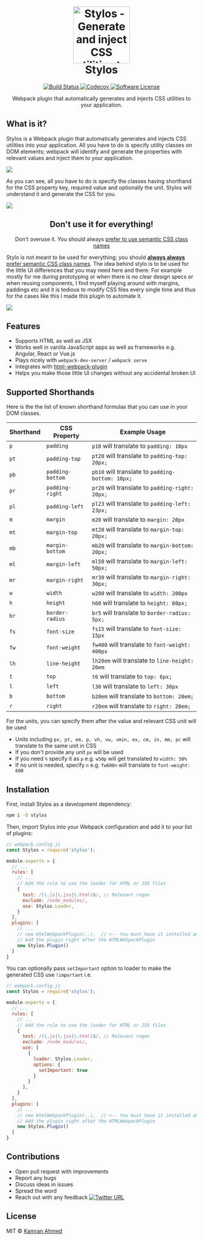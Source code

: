 <h1 align="center">
	<img height="150" src="https://raw.github.com/kamranahmedse/stylos/master/logo.svg?sanitize=true" alt="Stylos - Generate and inject CSS utilities to your application" />
	<br> Stylos
</h1>
<p align="center">
	<a href="https://travis-ci.org/kamranahmedse/stylos">
		<img src="https://img.shields.io/travis/kamranahmedse/stylos/master.svg?style=flat-square" alt="Build Status">
	</a>
	<a href="https://github.com/kamranahmedse/stylos">
		<img src="https://img.shields.io/codecov/c/github/kamranahmedse/stylos.svg?style=flat-square" alt="Codecov">
	</a>
	<a href="#">
		<img src="https://img.shields.io/badge/license-MIT-brightgreen.svg?style=flat-square" alt="Software License">
	</a>
</p>

<p align="center">Webpack plugin that automatically generates and injects CSS utilities to your application.</p>

## What is it?
Stylos is a Webpack plugin that automatically generates and injects CSS utilities into your application. All you have to do is specify utility classes on DOM elements; webpack will identify and generate the properties with relevant values and inject them to your application. 

![](https://i.imgur.com/cF2pssW.png)

As you can see, all you have to do is specify the classes having shorthand for the CSS property key, required value and optionally the unit. Stylos will understand it and generate the CSS for you. 

![](https://i.imgur.com/XBDrYar.png)
<h2 align="center">Don't use it for everything!</h2>
<p align="center">Don't overuse it. You should always <a href="https://maintainablecss.com/chapters/introduction/"> prefer to use semantic CSS class names</a></blockquote>

Stylo is not meant to be used for everything; you should [**always always** prefer semantic CSS class names](https://maintainablecss.com/chapters/introduction/). The idea behind stylo is to be used for the little UI differences that you may need here and there. For example mostly for me during prototyping or when there is no clear design specs or when reusing components, I find myself playing around with margins, paddings etc and it is tedious to modify CSS files every single time and thus for the cases like this I made this plugin to automate it.

![](https://i.imgur.com/XBDrYar.png)

## Features

- Supports HTML as well as JSX
- Works well in vanilla JavaScript apps as well as frameworks e.g. Angular, React or Vue.js
- Plays nicely with `webpack-dev-server` / `webpack serve`
- Integrates with [html-webpack-plugin](https://npmjs.com/package/html-webpack-plugin)
- Helps you make those little UI changes without any accidental broken UI 

## Supported Shorthands 

Here is the the list of known shorthand formulas that you can use in your DOM classes.

| Shorthand | CSS Property     | Example Usage                                    |
|---------|------------------|--------------------------------------------------|
| `p`     | `padding`        | `p10` will translate to `padding: 10px`          |
| `pt`    | `padding-top`    | `pt20` will translate to `padding-top: 20px;`    |
| `pb`    | `padding-bottom` | `pb10` will translate to `padding-bottom: 10px;` |
| `pr`    | `padding-right`  | `pr20` will translate to `padding-right: 20px;`  |
| `pl`    | `padding-left`   | `pl23` will translate to `padding-left: 23px;`   |
| `m`     | `margin`         | `m20` will translate to `margin: 20px`           |
| `mt`    | `margin-top`     | `mt20` will translate to `margin-top: 20px;`     |
| `mb`    | `margin-bottom`  | `mb20` will translate to `margin-bottom: 20px;`  |
| `ml`    | `margin-left`    | `ml50` will translate to `margin-left: 50px;`    |
| `mr`    | `margin-right`   | `mr30` will translate to `margin-right: 30px;`   |
| `w`     | `width`          | `w200` will translate to `width: 200px`          |
| `h`     | `height`         | `h60` will translate to `height: 60px;`          |
| `br`    | `border-radius`  | `br5` will translate to `border-radius: 5px;`    |
| `fs`    | `font-size`      | `fs15` will translate to `font-size: 15px`       |
| `fw`    | `font-weight`    | `fw400` will translate to `font-weight: 400px`   |
| `lh`    | `line-height`    | `lh20em` will translate to `line-height: 20em`   |
| `t`     | `top`            | `t6` will translate to `top: 6px;`               |
| `l`     | `left`           | `l30` will translate to `left: 30px`             |
| `b`     | `bottom`         | `b20em` will translate to `bottom: 20em;`        |
| `r`     | `right`          | `r20em` will translate to `right: 20em;`         |

For the units, you can specify them after the value and relevant CSS unit will be used

- Units including `px, pt, em, p, vh, vw, vmin, ex, cm, in, mm, pc` will translate to the same unit in CSS
- If you don't provide any unit `px` will be used
- If you need `%` specify it as `p` e.g. `w50p` will get translated to `width: 50%`
- If no unit is needed, specify `n` e.g. `fw600n` will translate to `font-weight: 600`

## Installation

First, install Stylos as a development dependency:

```bash
npm i -D stylos
```

Then, import Stylos into your Webpack configuration and add it to your list of plugins:

```javascript
// webpack.config.js
const Stylos = require('stylos');

module.exports = {
  // ...
  rules: [
    // ...
    // Add the rule to use the loader for HTML or JSX files
    {
      test: /(\.js|\.jsx|\.html)$/, // Relevant regex
      exclude: /node_modules/,
      use: Stylos.Loader,
    }
  ],
  plugins: [
    // ...
    // new HtmlWebpackPlugin(..),  // <-- You must have it installed and set up
    // Add the plugin right after the HTMLWebpackPlugin
    new Stylos.Plugin()
  ]
}
```

You can optionally pass `setImportant` option to loader to make the generated CSS use `!important` i.e.

```javascript
// webpack.config.js
const Stylos = require('stylos');

module.exports = {
  // ...
  rules: [
    // ...
    // Add the rule to use the loader for HTML or JSX files
    {
      test: /(\.js|\.jsx|\.html)$/, // Relevant regex
      exclude: /node_modules/,
      use: [
        {
          loader: Stylos.Loader,
          options: {
            setImportant: true
          }
        }
      ],
    }
  ],
  plugins: [
    // ...
    // new HtmlWebpackPlugin(..),  // <-- You must have it installed and set up
    // Add the plugin right after the HTMLWebpackPlugin
    new Stylos.Plugin()
  ]
}
```

## Contributions

- Open pull request with improvements
- Report any bugs
- Discuss ideas in issues
- Spread the word
- Reach out with any feedback [![Twitter URL](https://img.shields.io/twitter/url/https/twitter.com/kamranahmedse.svg?style=social&label=Follow%20%40kamranahmedse)](https://twitter.com/kamranahmedse)

## License

MIT &copy; [Kamran Ahmed](https://twitter.com/kamranahmedse)
